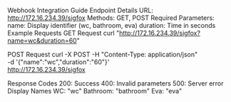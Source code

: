 Webhook Integration Guide
Endpoint Details
URL: http://172.16.234.39/sigfox
Methods: GET, POST
Required Parameters:
name: Display identifier (wc, bathroom, eva)
duration: Time in seconds
Example Requests
GET Request
curl "http://172.16.234.39/sigfox?name=wc&duration=60"

POST Request
curl -X POST -H "Content-Type: application/json" \
     -d '{"name":"wc","duration":"60"}' \
     http://172.16.234.39/sigfox


Response Codes
200: Success
400: Invalid parameters
500: Server error
Display Names
WC: "wc"
Bathroom: "bathroom"
Eva: "eva"